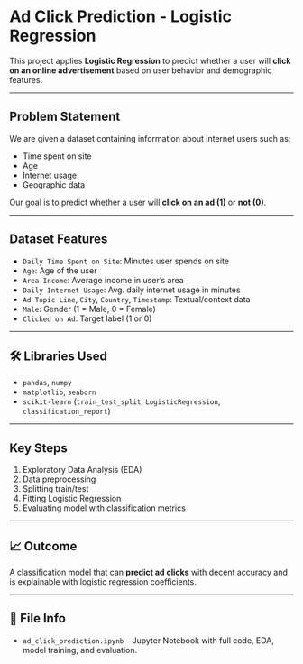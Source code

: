# Ad Click Prediction - Logistic Regression 

This project applies **Logistic Regression** to predict whether a user will **click on an online advertisement** based on user behavior and demographic features.

---

##  Problem Statement
We are given a dataset containing information about internet users such as:
- Time spent on site
- Age
- Internet usage
- Geographic data

Our goal is to predict whether a user will **click on an ad (1)** or **not (0)**.

---

## Dataset Features
- `Daily Time Spent on Site`: Minutes user spends on site
- `Age`: Age of the user
- `Area Income`: Average income in user’s area
- `Daily Internet Usage`: Avg. daily internet usage in minutes
- `Ad Topic Line`, `City`, `Country`, `Timestamp`: Textual/context data
- `Male`: Gender (1 = Male, 0 = Female)
- `Clicked on Ad`: Target label (1 or 0)

---

## 🛠️ Libraries Used
- `pandas`, `numpy`
- `matplotlib`, `seaborn`
- `scikit-learn` (`train_test_split`, `LogisticRegression`, `classification_report`)

---

##  Key Steps
1. Exploratory Data Analysis (EDA)
2. Data preprocessing
3. Splitting train/test
4. Fitting Logistic Regression
5. Evaluating model with classification metrics

---

## 📈 Outcome
A classification model that can **predict ad clicks** with decent accuracy and is explainable with logistic regression coefficients.

---

## 📂 File Info
- `ad_click_prediction.ipynb` – Jupyter Notebook with full code, EDA, model training, and evaluation.
